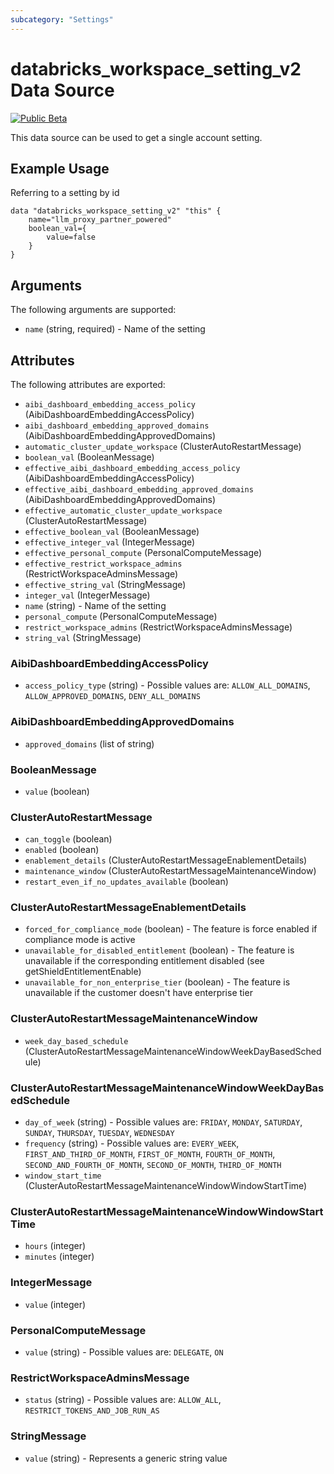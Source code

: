 ```yaml
---
subcategory: "Settings"
---
```

# databricks_workspace_setting_v2 Data Source
[![Public Beta](https://img.shields.io/badge/Release_Stage-Public_Beta-orange)](https://docs.databricks.com/aws/en/release-notes/release-types)

This data source can be used to get a single account setting. 

## Example Usage
Referring to a setting by id
```hcl
data "databricks_workspace_setting_v2" "this" {
    name="llm_proxy_partner_powered"
    boolean_val={
        value=false
    }
}
```

## Arguments
The following arguments are supported:
* `name` (string, required) - Name of the setting

## Attributes
The following attributes are exported:
* `aibi_dashboard_embedding_access_policy` (AibiDashboardEmbeddingAccessPolicy)
* `aibi_dashboard_embedding_approved_domains` (AibiDashboardEmbeddingApprovedDomains)
* `automatic_cluster_update_workspace` (ClusterAutoRestartMessage)
* `boolean_val` (BooleanMessage)
* `effective_aibi_dashboard_embedding_access_policy` (AibiDashboardEmbeddingAccessPolicy)
* `effective_aibi_dashboard_embedding_approved_domains` (AibiDashboardEmbeddingApprovedDomains)
* `effective_automatic_cluster_update_workspace` (ClusterAutoRestartMessage)
* `effective_boolean_val` (BooleanMessage)
* `effective_integer_val` (IntegerMessage)
* `effective_personal_compute` (PersonalComputeMessage)
* `effective_restrict_workspace_admins` (RestrictWorkspaceAdminsMessage)
* `effective_string_val` (StringMessage)
* `integer_val` (IntegerMessage)
* `name` (string) - Name of the setting
* `personal_compute` (PersonalComputeMessage)
* `restrict_workspace_admins` (RestrictWorkspaceAdminsMessage)
* `string_val` (StringMessage)

### AibiDashboardEmbeddingAccessPolicy
* `access_policy_type` (string) - Possible values are: `ALLOW_ALL_DOMAINS`, `ALLOW_APPROVED_DOMAINS`, `DENY_ALL_DOMAINS`

### AibiDashboardEmbeddingApprovedDomains
* `approved_domains` (list of string)

### BooleanMessage
* `value` (boolean)

### ClusterAutoRestartMessage
* `can_toggle` (boolean)
* `enabled` (boolean)
* `enablement_details` (ClusterAutoRestartMessageEnablementDetails)
* `maintenance_window` (ClusterAutoRestartMessageMaintenanceWindow)
* `restart_even_if_no_updates_available` (boolean)

### ClusterAutoRestartMessageEnablementDetails
* `forced_for_compliance_mode` (boolean) - The feature is force enabled if compliance mode is active
* `unavailable_for_disabled_entitlement` (boolean) - The feature is unavailable if the corresponding entitlement disabled (see getShieldEntitlementEnable)
* `unavailable_for_non_enterprise_tier` (boolean) - The feature is unavailable if the customer doesn't have enterprise tier

### ClusterAutoRestartMessageMaintenanceWindow
* `week_day_based_schedule` (ClusterAutoRestartMessageMaintenanceWindowWeekDayBasedSchedule)

### ClusterAutoRestartMessageMaintenanceWindowWeekDayBasedSchedule
* `day_of_week` (string) - Possible values are: `FRIDAY`, `MONDAY`, `SATURDAY`, `SUNDAY`, `THURSDAY`, `TUESDAY`, `WEDNESDAY`
* `frequency` (string) - Possible values are: `EVERY_WEEK`, `FIRST_AND_THIRD_OF_MONTH`, `FIRST_OF_MONTH`, `FOURTH_OF_MONTH`, `SECOND_AND_FOURTH_OF_MONTH`, `SECOND_OF_MONTH`, `THIRD_OF_MONTH`
* `window_start_time` (ClusterAutoRestartMessageMaintenanceWindowWindowStartTime)

### ClusterAutoRestartMessageMaintenanceWindowWindowStartTime
* `hours` (integer)
* `minutes` (integer)

### IntegerMessage
* `value` (integer)

### PersonalComputeMessage
* `value` (string) - Possible values are: `DELEGATE`, `ON`

### RestrictWorkspaceAdminsMessage
* `status` (string) - Possible values are: `ALLOW_ALL`, `RESTRICT_TOKENS_AND_JOB_RUN_AS`

### StringMessage
* `value` (string) - Represents a generic string value